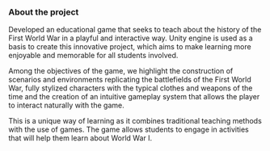 ### About the project

Developed an educational game that seeks to teach about the history of the First World War in a playful and interactive way. Unity engine is used as a basis to create this innovative project, which aims to make learning more enjoyable and memorable for all students involved.

Among the objectives of the game, we highlight the construction of scenarios and environments replicating the battlefields of the First World War, fully stylized characters with the typical clothes and weapons of the time and the creation of an intuitive gameplay system that allows the player to interact naturally with the game.

This is a unique way of learning as it combines traditional teaching methods with the use of games. The game allows students to engage in activities that will help them learn about World War I.
